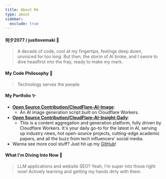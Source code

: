 ```yaml
---
title: About Me
type: about
sidebar:
  exclude: true
---
```

#### 何夕2077 / justlovemaki 👋

> A decade of code, cool at my fingertips, feelings deep down, unvoiced for too long. But then, the storm of AI broke, and I swore to dive headfirst into the fray, ready to make my mark.

#### My Code Philosophy 🚀

> Technology serves the people.

#### My Portfolio ✨

*   **[Open Source Contribution/CloudFlare-AI-Image](https://github.com/justlovemaki/CloudFlare-AI-Image)**:
    *   An AI image generation script built on Cloudflare Workers.
*   **[Open Source Contribution/CloudFlare-AI-Insight-Daily](https://github.com/justlovemaki/CloudFlare-AI-Insight-Daily)**:
    *   This is a content aggregation and generation platform, fully driven by Cloudflare Workers. It's your daily go-to for the latest in AI, serving up industry news, hot open-source projects, cutting-edge academic papers, and all the buzz from tech influencers' social media.
*   Wanna see more cool stuff? Just hit up my [GitHub](https://github.com/justlovemaki)!

#### What I'm Diving Into Now 🌱

> LLM applications and website SEO? Yeah, I'm super into those right now! Actively learning and getting my hands dirty with them.